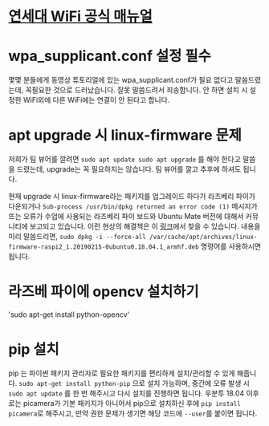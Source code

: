 # [연세대 WiFi 공식 매뉴얼](https://yis.yonsei.ac.kr/_res/ics/etc/Yonsei_Manual_KO.pdf)

# wpa_supplicant.conf 설정 필수

몇몇 분들에게 동영상 튜토리얼에 있는 wpa_supplicant.conf가 필요 없다고 말씀드렸는데, 꼭필요한 것으로 드러났습니다.
잘못 말씀드려서 죄송합니다.
안 하면 설치 시 설정한 WiFi외에 다른 WiFi에는 연결이 안 된다고 합니다.

# apt upgrade 시 linux-firmware 문제

저희가 팀 뷰어를 깔려면
`sudo apt update
sudo apt upgrade`
를 해야 한다고 말씀을 드렸는데,
upgrade는 꼭 필요하지는 않습니다.
팀 뷰어를 깔고 추후에 하셔도 됩니다.

현재 upgrade 시 linux-firmware라는 패키지를 업그레이드 하다가 라즈베리 파이가 다운되거나
`Sub-process /usr/bin/dpkg returned an error code (1)`
메시지가 뜨는 오류가 수업에 사용되는 라즈베리 파이 보드와 Ubuntu Mate 버전에 대해서 커뮤니티에 보고되고 있습니다.
이런 현상의 해결책은 이 [링크](https://ubuntu-mate.community/t/error-updating-ubuntu-mate-18-04-on-pi-3b/20001/4
)에서 찾을 수 있습니다.
내용을 미리 말씀드리면,
`sudo dpkg -i --force-all /var/cache/apt/archives/linux-firmware-raspi2_1.20190215-0ubuntu0.18.04.1_armhf.deb`
명령어를 사용하시면 됩니다.

# 라즈베 파이에 opencv 설치하기
'sudo apt-get install python-opencv' 

# pip 설치

pip 는 파이썬 패키지 관리자로 필요한 패키지를 편리하게 설치/관리할 수 있게 해줍니다.
`sudo apt-get install python-pip` 으로 설치 가능하며, 중간에 오류 발생 시 `sudo apt update` 를 한 번 해주시고 다시 설치를 진행하면 됩니다. 우분투 18.04 이후로는 picamera가 기본 패키지가 아니어서 pip으로 설치하신 후에 `pip install picamera`로 해주시고, 만약 권한 문제가 생기면 해당 코드에 `--user`를 붙이면 됩니다.

